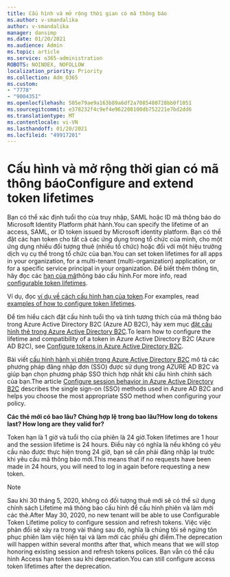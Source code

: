 ```yaml
---
title: Cấu hình và mở rộng thời gian có mã thông báo
ms.author: v-smandalika
author: v-smandalika
manager: dansimp
ms.date: 01/20/2021
ms.audience: Admin
ms.topic: article
ms.service: o365-administration
ROBOTS: NOINDEX, NOFOLLOW
localization_priority: Priority
ms.collection: Adm_O365
ms.custom:
- "7778"
- "9004351"
ms.openlocfilehash: 505e79ae9a163b89a6df2a7085480728bb0f1051
ms.sourcegitcommit: e378232f4c9ef4e962208100db752221e7bd2dd6
ms.translationtype: MT
ms.contentlocale: vi-VN
ms.lasthandoff: 01/20/2021
ms.locfileid: "49917201"
---
```

# <a name="configure-and-extend-token-lifetimes"></a><span data-ttu-id="53076-102">Cấu hình và mở rộng thời gian có mã thông báo</span><span class="sxs-lookup"><span data-stu-id="53076-102">Configure and extend token lifetimes</span></span>

<span data-ttu-id="53076-103">Bạn có thể xác định tuổi thọ của truy nhập, SAML hoặc ID mã thông báo do Microsoft Identity Platform phát hành.</span><span class="sxs-lookup"><span data-stu-id="53076-103">You can specify the lifetime of an access, SAML, or ID token issued by Microsoft identity platform.</span></span> <span data-ttu-id="53076-104">Bạn có thể đặt các hạn token cho tất cả các ứng dụng trong tổ chức của mình, cho một ứng dụng nhiều đối tượng thuê (nhiều tổ chức) hoặc đối với một hiệu trưởng dịch vụ cụ thể trong tổ chức của bạn.</span><span class="sxs-lookup"><span data-stu-id="53076-104">You can set token lifetimes for all apps in your organization, for a multi-tenant (multi-organization) application, or for a specific service principal in your organization.</span></span> <span data-ttu-id="53076-105">Để biết thêm thông tin, hãy đọc các [hạn của mã](https://docs.microsoft.com/azure/active-directory/develop/active-directory-configurable-token-lifetimes)thông báo cấu hình.</span><span class="sxs-lookup"><span data-stu-id="53076-105">For more info, read [configurable token lifetimes](https://docs.microsoft.com/azure/active-directory/develop/active-directory-configurable-token-lifetimes).</span></span>

<span data-ttu-id="53076-106">Ví dụ, đọc [ví dụ về cách cấu hình hạn của token](https://docs.microsoft.com/azure/active-directory/develop/configure-token-lifetimes).</span><span class="sxs-lookup"><span data-stu-id="53076-106">For examples, read [examples of how to configure token lifetimes](https://docs.microsoft.com/azure/active-directory/develop/configure-token-lifetimes).</span></span>

<span data-ttu-id="53076-107">Để tìm hiểu cách đặt cấu hình tuổi thọ và tính tương thích của mã thông báo trong Azure Active Directory B2C (Azure AD B2C), hãy xem mục [đặt cấu hình thẻ trong Azure Active Directory B2C](https://docs.microsoft.com/azure/active-directory-b2c/configure-tokens?pivots=b2c-user-flow).</span><span class="sxs-lookup"><span data-stu-id="53076-107">To learn how to configure the lifetime and compatibility of a token in Azure Active Directory B2C (Azure AD B2C), see [Configure tokens in Azure Active Directory B2C](https://docs.microsoft.com/azure/active-directory-b2c/configure-tokens?pivots=b2c-user-flow).</span></span>

<span data-ttu-id="53076-108">Bài viết [cấu hình hành vi phiên trong Azure Active Directory B2C](https://docs.microsoft.com/azure/active-directory-b2c/session-behavior?pivots=b2c-user-flow) mô tả các phương pháp đăng nhập đơn (SSO) được sử dụng trong AZURE AD B2C và giúp bạn chọn phương pháp SSO thích hợp nhất khi cấu hình chính sách của bạn.</span><span class="sxs-lookup"><span data-stu-id="53076-108">The article [Configure session behavior in Azure Active Directory B2C](https://docs.microsoft.com/azure/active-directory-b2c/session-behavior?pivots=b2c-user-flow) describes the single sign-on (SSO) methods used in Azure AD B2C and helps you choose the most appropriate SSO method when configuring your policy.</span></span>

<span data-ttu-id="53076-109">**Các thẻ mới có bao lâu? Chúng hợp lệ trong bao lâu?**</span><span class="sxs-lookup"><span data-stu-id="53076-109">**How long do tokens last? How long are they valid for?**</span></span>

<span data-ttu-id="53076-110">Token hạn là 1 giờ và tuổi thọ của phiên là 24 giờ.</span><span class="sxs-lookup"><span data-stu-id="53076-110">Token lifetimes are 1 hour and the session lifetime is 24 hours.</span></span> <span data-ttu-id="53076-111">Điều này có nghĩa là nếu không có yêu cầu nào được thực hiện trong 24 giờ, bạn sẽ cần phải đăng nhập lại trước khi yêu cầu mã thông báo mới.</span><span class="sxs-lookup"><span data-stu-id="53076-111">This means that if no requests have been made in 24 hours, you will need to log in again before requesting a new token.</span></span>

> [!NOTE]
> <span data-ttu-id="53076-112">Sau khi 30 tháng 5, 2020, không có đối tượng thuê mới sẽ có thể sử dụng chính sách Lifetime mã thông báo cấu hình để cấu hình phiên và làm mới các thẻ.</span><span class="sxs-lookup"><span data-stu-id="53076-112">After May 30, 2020, no new tenant will be able to use Configurable Token Lifetime policy to configure session and refresh tokens.</span></span> <span data-ttu-id="53076-113">Việc việc phản đối sẽ xảy ra trong vài tháng sau đó, nghĩa là chúng tôi sẽ ngừng tôn phục phiên làm việc hiện tại và làm mới các phiếu ghi điểm.</span><span class="sxs-lookup"><span data-stu-id="53076-113">The deprecation will happen within several months after that, which means that we will stop honoring existing session and refresh tokens polices.</span></span> <span data-ttu-id="53076-114">Bạn vẫn có thể cấu hình Access hạn token sau khi deprecation.</span><span class="sxs-lookup"><span data-stu-id="53076-114">You can still configure access token lifetimes after the deprecation.</span></span>






